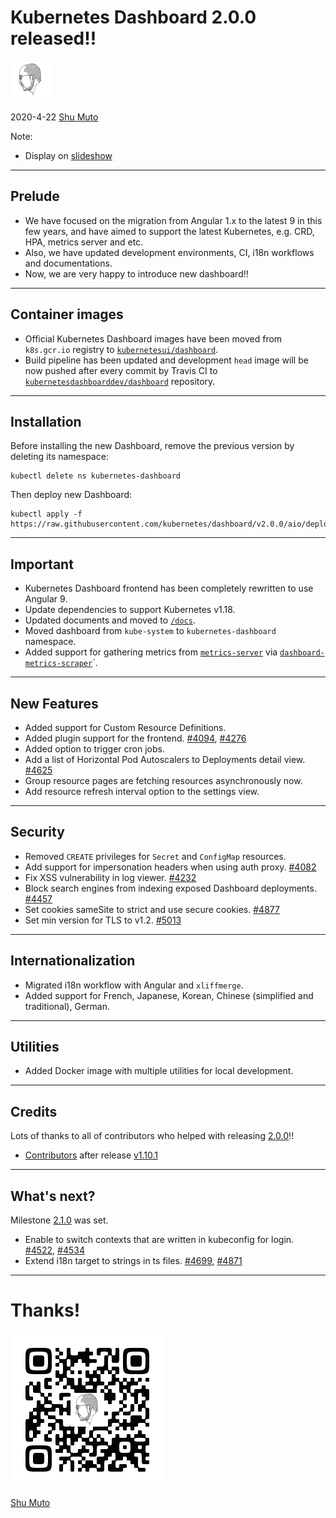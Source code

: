 Kubernetes Dashboard 2.0.0 released!!
=====================================

![Shu Muto](/img/ShuMuto2020-64.png)

2020-4-22 [Shu Muto](https://shu-mutou.github.io)

Note:
* Display on [slideshow](https://shu-mutou.github.io/slideshow.html?md=/slides/kd200.md&title=Slideshow&theme=https://shu-mutou.github.io/revealjs-custom-jp.css)

---

## Prelude

* We have focused on the migration from Angular 1.x to the latest 9 in this few years, and have aimed to support the latest Kubernetes, e.g. CRD, HPA, metrics server and etc.
* Also, we have updated development environments, CI, i18n workflows and documentations.
* Now, we are very happy to introduce new dashboard!!

---

## Container images

* Official Kubernetes Dashboard images have been moved from `k8s.gcr.io` registry to [`kubernetesui/dashboard`](https://hub.docker.com/r/kubernetesui/dashboard).
* Build pipeline has been updated and development `head` image will be now pushed after every commit by Travis CI to [`kubernetesdashboarddev/dashboard`](https://hub.docker.com/r/kubernetesdashboarddev/dashboard) repository.

---

## Installation

Before installing the new Dashboard, remove the previous version by deleting its namespace:
```
kubectl delete ns kubernetes-dashboard
```
Then deploy new Dashboard:
```
kubectl apply -f https://raw.githubusercontent.com/kubernetes/dashboard/v2.0.0/aio/deploy/recommended.yaml
```

---

## Important

* Kubernetes Dashboard frontend has been completely rewritten to use Angular 9.
* Update dependencies to support Kubernetes v1.18.
* Updated documents and moved to [`/docs`](https://github.com/kubernetes/dashboard/tree/master/docs).
* Moved dashboard from `kube-system` to `kubernetes-dashboard` namespace.
* Added support for gathering metrics from [`metrics-server`](https://github.com/kubernetes-incubator/metrics-server) via [`dashboard-metrics-scraper`](https://github.com/kubernetes-sigs/dashboard-metrics-scraper)`.

---

## New Features

* Added support for Custom Resource Definitions.
* Added plugin support for the frontend. [#4094](https://github.com/kubernetes/dashboard/pull/4094), [#4276](https://github.com/kubernetes/dashboard/pull/4276)
* Added option to trigger cron jobs.
* Add a list of Horizontal Pod Autoscalers to Deployments detail view. [#4625](https://github.com/kubernetes/dashboard/pull/4625)
* Group resource pages are fetching resources asynchronously now.
* Add resource refresh interval option to the settings view.

---

## Security

* Removed `CREATE` privileges for `Secret` and `ConfigMap` resources.
* Add support for impersonation headers when using auth proxy. [#4082](https://github.com/kubernetes/dashboard/pull/4082)
* Fix XSS vulnerability in log viewer. [#4232](https://github.com/kubernetes/dashboard/pull/4232)
* Block search engines from indexing exposed Dashboard deployments. [#4457](https://github.com/kubernetes/dashboard/pull/4457)
* Set cookies sameSite to strict and use secure cookies. [#4877](https://github.com/kubernetes/dashboard/pull/4877)
* Set min version for TLS to v1.2. [#5013](https://github.com/kubernetes/dashboard/pull/5013)

---

## Internationalization

* Migrated i18n workflow with Angular and `xliffmerge`.
* Added support for French, Japanese, Korean, Chinese (simplified and traditional), German.

---

## Utilities

* Added Docker image with multiple utilities for local development.

---

## Credits

Lots of thanks to all of contributors who helped with releasing [2.0.0](https://github.com/kubernetes/dashboard/releases/tag/v2.0.0)!!
* [Contributors](https://github.com/kubernetes/dashboard/graphs/contributors?from=2018-12-22&to=2020-04-07&type=c) after release [v1.10.1](https://github.com/kubernetes/dashboard/releases/tag/v1.10.1)

---

## What's next?

Milestone [2.1.0](https://github.com/kubernetes/dashboard/milestone/2) was set.
* Enable to switch contexts that are written in kubeconfig for login. [#4522](https://github.com/kubernetes/dashboard/issues/4522), [#4534](https://github.com/kubernetes/dashboard/pull/4534)
* Extend i18n target to strings in ts files. [#4699](https://github.com/kubernetes/dashboard/issues/4699), [#4871](https://github.com/kubernetes/dashboard/issues/4871)

---

# Thanks!

![Shu Muto](/img/QR_shu-mutou.github.io_icon.png)

[Shu Muto](https://shu-mutou.github.io)
